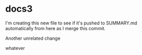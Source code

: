# docs3

I'm creating this new file to see if it's pushed to SUMMARY.md automatically from here as I merge this commit.

Another unrelated change

whatever
